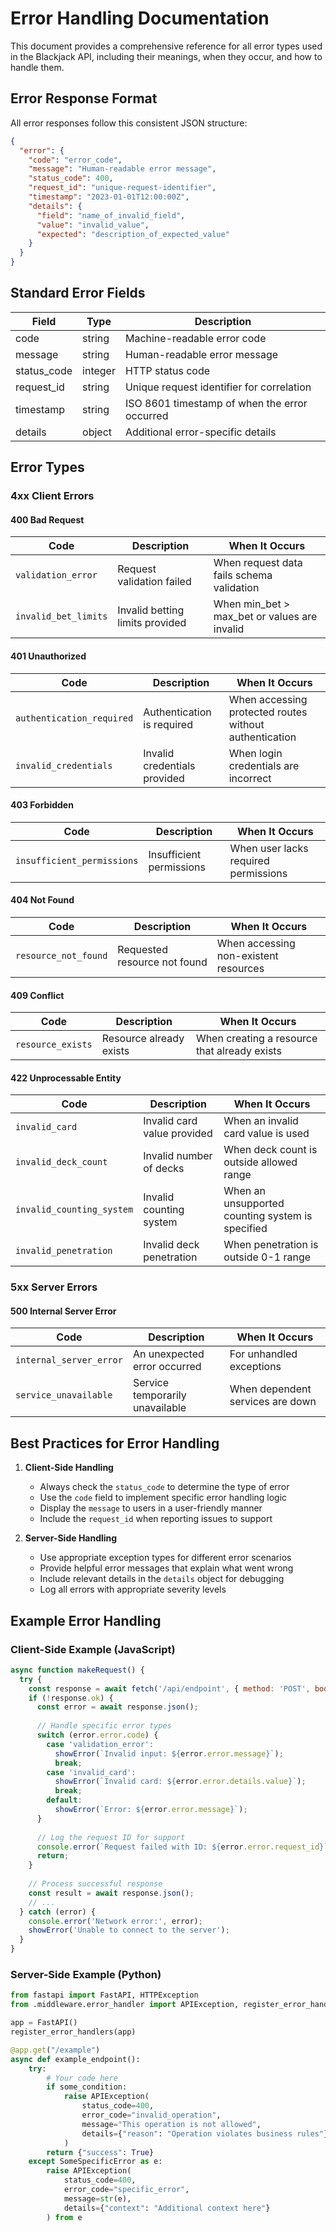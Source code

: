 # Error Handling Documentation

This document provides a comprehensive reference for all error types used in the Blackjack API, including their meanings, when they occur, and how to handle them.

## Error Response Format

All error responses follow this consistent JSON structure:

```json
{
  "error": {
    "code": "error_code",
    "message": "Human-readable error message",
    "status_code": 400,
    "request_id": "unique-request-identifier",
    "timestamp": "2023-01-01T12:00:00Z",
    "details": {
      "field": "name_of_invalid_field",
      "value": "invalid_value",
      "expected": "description_of_expected_value"
    }
  }
}
```

## Standard Error Fields

| Field | Type | Description |
|-------|------|-------------|
| code | string | Machine-readable error code |
| message | string | Human-readable error message |
| status_code | integer | HTTP status code |
| request_id | string | Unique request identifier for correlation |
| timestamp | string | ISO 8601 timestamp of when the error occurred |
| details | object | Additional error-specific details |

## Error Types

### 4xx Client Errors

#### 400 Bad Request

| Code | Description | When It Occurs |
|------|-------------|----------------|
| `validation_error` | Request validation failed | When request data fails schema validation |
| `invalid_bet_limits` | Invalid betting limits provided | When min_bet > max_bet or values are invalid |

#### 401 Unauthorized

| Code | Description | When It Occurs |
|------|-------------|----------------|
| `authentication_required` | Authentication is required | When accessing protected routes without authentication |
| `invalid_credentials` | Invalid credentials provided | When login credentials are incorrect |

#### 403 Forbidden

| Code | Description | When It Occurs |
|------|-------------|----------------|
| `insufficient_permissions` | Insufficient permissions | When user lacks required permissions |

#### 404 Not Found

| Code | Description | When It Occurs |
|------|-------------|----------------|
| `resource_not_found` | Requested resource not found | When accessing non-existent resources |

#### 409 Conflict

| Code | Description | When It Occurs |
|------|-------------|----------------|
| `resource_exists` | Resource already exists | When creating a resource that already exists |

#### 422 Unprocessable Entity

| Code | Description | When It Occurs |
|------|-------------|----------------|
| `invalid_card` | Invalid card value provided | When an invalid card value is used |
| `invalid_deck_count` | Invalid number of decks | When deck count is outside allowed range |
| `invalid_counting_system` | Invalid counting system | When an unsupported counting system is specified |
| `invalid_penetration` | Invalid deck penetration | When penetration is outside 0-1 range |

### 5xx Server Errors

#### 500 Internal Server Error

| Code | Description | When It Occurs |
|------|-------------|----------------|
| `internal_server_error` | An unexpected error occurred | For unhandled exceptions |
| `service_unavailable` | Service temporarily unavailable | When dependent services are down |

## Best Practices for Error Handling

1. **Client-Side Handling**
   - Always check the `status_code` to determine the type of error
   - Use the `code` field to implement specific error handling logic
   - Display the `message` to users in a user-friendly manner
   - Include the `request_id` when reporting issues to support

2. **Server-Side Handling**
   - Use appropriate exception types for different error scenarios
   - Provide helpful error messages that explain what went wrong
   - Include relevant details in the `details` object for debugging
   - Log all errors with appropriate severity levels

## Example Error Handling

### Client-Side Example (JavaScript)

```javascript
async function makeRequest() {
  try {
    const response = await fetch('/api/endpoint', { method: 'POST', body: data });
    if (!response.ok) {
      const error = await response.json();
      
      // Handle specific error types
      switch (error.error.code) {
        case 'validation_error':
          showError(`Invalid input: ${error.error.message}`);
          break;
        case 'invalid_card':
          showError(`Invalid card: ${error.error.details.value}`);
          break;
        default:
          showError(`Error: ${error.error.message}`);
      }
      
      // Log the request ID for support
      console.error(`Request failed with ID: ${error.error.request_id}`);
      return;
    }
    
    // Process successful response
    const result = await response.json();
    // ...
  } catch (error) {
    console.error('Network error:', error);
    showError('Unable to connect to the server');
  }
}
```

### Server-Side Example (Python)

```python
from fastapi import FastAPI, HTTPException
from .middleware.error_handler import APIException, register_error_handlers

app = FastAPI()
register_error_handlers(app)

@app.get("/example")
async def example_endpoint():
    try:
        # Your code here
        if some_condition:
            raise APIException(
                status_code=400,
                error_code="invalid_operation",
                message="This operation is not allowed",
                details={"reason": "Operation violates business rules"}
            )
        return {"success": True}
    except SomeSpecificError as e:
        raise APIException(
            status_code=400,
            error_code="specific_error",
            message=str(e),
            details={"context": "Additional context here"}
        ) from e
```
